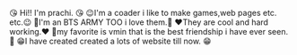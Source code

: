  😘  Hi!! I'm prachi. 😘 
😉I'm a coader i like to make games,web pages etc. etc.😉
💜I'm an BTS ARMY TOO i love them.💜
❤️They are cool and hard working.❤️
💓my favorite is vmin that is the best friendship i have ever seen.💓
😁I have created created a lots of website till now. 😁
